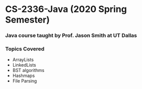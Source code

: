 # CS-2336-Java (2020 Spring Semester)
### Java course taught by Prof. Jason Smith at UT Dallas
### Topics Covered
* ArrayLists
* LinkedLists
* BST algorithms
* Hashmaps
* File Parsing
